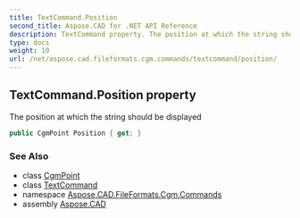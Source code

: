 ```yaml
---
title: TextCommand.Position
second_title: Aspose.CAD for .NET API Reference
description: TextCommand property. The position at which the string should be displayed
type: docs
weight: 10
url: /net/aspose.cad.fileformats.cgm.commands/textcommand/position/
---
```

## TextCommand.Position property

The position at which the string should be displayed

```csharp
public CgmPoint Position { get; }
```

### See Also

* class [CgmPoint](../../../aspose.cad.fileformats.cgm.classes/cgmpoint/)
* class [TextCommand](../)
* namespace [Aspose.CAD.FileFormats.Cgm.Commands](../../textcommand/)
* assembly [Aspose.CAD](../../../)


